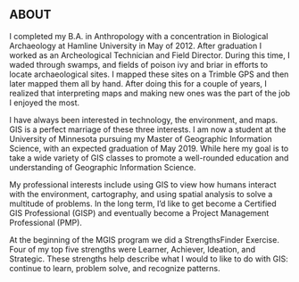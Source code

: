 ## ABOUT

I completed my B.A. in Anthropology with a concentration in Biological Archaeology at Hamline University in May of 2012. After graduation I worked as an Archeological Technician and Field Director. During this time, I waded through swamps, and fields of poison ivy and briar in efforts to locate archaeological sites. I mapped these sites on a Trimble GPS and then later mapped them all by hand. After doing this for a couple of years, I realized that interpreting maps and making new ones was the part of the job I enjoyed the most.



I have always been interested in technology, the environment, and maps. GIS is a perfect marriage of these three interests. I am now a student at the University of Minnesota pursuing my Master of Geographic Information Science, with an expected graduation of May 2019. While here my goal is to take a wide variety of GIS classes to promote a well-rounded education and understanding of Geographic Information Science.



My professional interests include using GIS to view how humans interact with the environment, cartography, and using spatial analysis to solve a multitude of problems. In the long term, I’d like to get become a Certified GIS Professional (GISP) and eventually become a Project Management Professional (PMP).

 

At the beginning of the MGIS program we did a StrengthsFinder Exercise. Four of my top five strengths were Learner, Achiever, Ideation, and Strategic. These strengths help describe what I would to like to do with GIS: continue to learn, problem solve, and recognize patterns.
